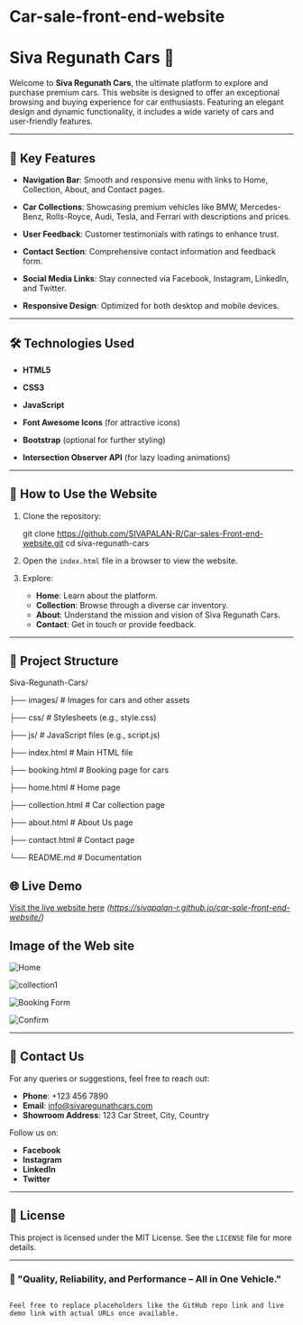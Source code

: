 # Car-sale-front-end-website



# Siva Regunath Cars 🚗

Welcome to **Siva Regunath Cars**, the ultimate platform to explore and purchase premium cars. This website is designed to offer an exceptional browsing and buying experience for car enthusiasts. Featuring an elegant design and dynamic functionality, it includes a wide variety of cars and user-friendly features.

---

## 🌟 Key Features

- **Navigation Bar**: Smooth and responsive menu with links to Home, Collection, About, and Contact pages.
 
- **Car Collections**: Showcasing premium vehicles like BMW, Mercedes-Benz, Rolls-Royce, Audi, Tesla, and Ferrari with descriptions and prices.
 
- **User Feedback**: Customer testimonials with ratings to enhance trust.
 
- **Contact Section**: Comprehensive contact information and feedback form.

- **Social Media Links**: Stay connected via Facebook, Instagram, LinkedIn, and Twitter.
  
- **Responsive Design**: Optimized for both desktop and mobile devices.

---

## 🛠️ Technologies Used

- **HTML5**
  
- **CSS3**
  
- **JavaScript**
  
- **Font Awesome Icons** (for attractive icons)
  
- **Bootstrap** (optional for further styling)
  
- **Intersection Observer API** (for lazy loading animations)

---

## 🚀 How to Use the Website

1. Clone the repository:
  
   git clone https://github.com/SIVAPALAN-R/Car-sales-Front-end-website.git
   cd siva-regunath-cars
  

2. Open the `index.html` file in a browser to view the website.

3. Explore:
   - **Home**: Learn about the platform.
   - **Collection**: Browse through a diverse car inventory.
   - **About**: Understand the mission and vision of Siva Regunath Cars.
   - **Contact**: Get in touch or provide feedback.

---

## 📂 Project Structure

Siva-Regunath-Cars/

├── images/                # Images for cars and other assets

├── css/                   # Stylesheets (e.g., style.css)

├── js/                    # JavaScript files (e.g., script.js)

├── index.html             # Main HTML file

├── booking.html           # Booking page for cars

├── home.html              # Home page

├── collection.html        # Car collection page

├── about.html             # About Us page

├── contact.html           # Contact page

└── README.md              # Documentation

## 🌐 Live Demo

[Visit the live website here](#) *(https://sivapalan-r.github.io/car-sale-front-end-website/)*

## Image of the Web site

![Home](https://github.com/user-attachments/assets/241d0caf-8e62-4a97-9ae9-59491ea9f613)


![collection1](https://github.com/user-attachments/assets/3230c5d2-d9de-4faa-af11-a4e50a99d15e)


![Booking Form](https://github.com/user-attachments/assets/80c3e22d-3f24-4aaa-a2f8-62c0c153fb3b)


![Confirm](https://github.com/user-attachments/assets/dc22b409-cd6e-4869-9afb-5fd722f2067d)


---

## 📧 Contact Us

For any queries or suggestions, feel free to reach out:

- **Phone**: +123 456 7890
- **Email**: info@sivaregunathcars.com
- **Showroom Address**: 123 Car Street, City, Country

Follow us on:
- **Facebook**
- **Instagram**
- **LinkedIn**
- **Twitter**

---

## 📝 License

This project is licensed under the MIT License. See the `LICENSE` file for more details.

---

### 🚗 "Quality, Reliability, and Performance – All in One Vehicle."
```

Feel free to replace placeholders like the GitHub repo link and live demo link with actual URLs once available.
